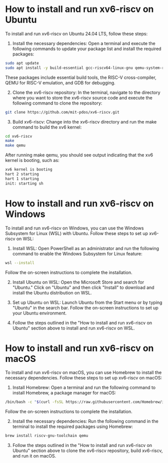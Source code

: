 
# How to install and run xv6-riscv on Ubuntu

To install and run xv6-riscv on Ubuntu 24.04 LTS, follow these steps:

1. Install the necessary dependencies: Open a terminal and execute the following commands to update your package list and install the required packages:
```bash
sudo apt update
sudo apt install -y build-essential gcc-riscv64-linux-gnu qemu-system-riscv64 gdb-multiarch
```
These packages include essential build tools, the RISC-V cross-compiler, QEMU for RISC-V emulation, and GDB for debugging.

2. Clone the xv6-riscv repository: In the terminal, navigate to the directory where you want to store the xv6-riscv source code and execute the following command to clone the repository:
```bash
git clone https://github.com/mit-pdos/xv6-riscv.git
```
3. Build xv6-riscv: Change into the xv6-riscv directory and run the make command to build the xv6 kernel:
```bash
cd xv6-riscv
make
make qemu
```
After running make qemu, you should see output indicating that the xv6 kernel is booting, such as:
```bash
xv6 kernel is booting
hart 2 starting
hart 1 starting
init: starting sh
```

# How to install and run xv6-riscv on Windows

To install and run xv6-riscv on Windows, you can use the Windows Subsystem for Linux (WSL) with Ubuntu. Follow these steps to set up xv6-riscv on WSL:

1. Install WSL: Open PowerShell as an administrator and run the following command to enable the Windows Subsystem for Linux feature:
```bash
wsl --install
```
Follow the on-screen instructions to complete the installation.

2. Install Ubuntu on WSL: Open the Microsoft Store and search for "Ubuntu." Click on "Ubuntu" and then click "Install" to download and install the Ubuntu distribution on WSL.

3. Set up Ubuntu on WSL: Launch Ubuntu from the Start menu or by typing "Ubuntu" in the search bar. Follow the on-screen instructions to set up your Ubuntu environment.

4. Follow the steps outlined in the "How to install and run xv6-riscv on Ubuntu" section above to install and run xv6-riscv on WSL.

# How to install and run xv6-riscv on macOS

To install and run xv6-riscv on macOS, you can use Homebrew to install the necessary dependencies. Follow these steps to set up xv6-riscv on macOS:

1. Install Homebrew: Open a terminal and run the following command to install Homebrew, a package manager for macOS:
```bash
/bin/bash -c "$(curl -fsSL https://raw.githubusercontent.com/Homebrew/install/HEAD/install.sh)"
```
Follow the on-screen instructions to complete the installation.

2. Install the necessary dependencies: Run the following command in the terminal to install the required packages using Homebrew:
```bash
brew install riscv-gnu-toolchain qemu
```
3. Follow the steps outlined in the "How to install and run xv6-riscv on Ubuntu" section above to clone the xv6-riscv repository, build xv6-riscv, and run it on macOS.